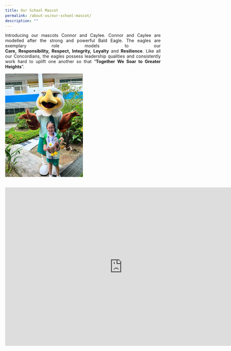 ```yaml
---
title: Our School Mascot
permalink: /about-us/our-school-mascot/
description: ""
---
```

<p style="text-align:justify">Introducing our mascots Connor and Caylee. Connor and Caylee are modelled after the strong and powerful Bald Eagle. The eagles are exemplary role models to our <b>Care,</b><b> Responsibility,</b><b> Respect,</b><b> Integrity, </b><b>Loyalty</b> and <b>Resilience</b>. Like all our Concordians, the eagles possess leadership qualities and consistently work hard to uplift one another so that “<b>Together We Soar to Greater Heights</b>”.

<img src="/images/Concord Mascot.jpeg" 
     style="width:50%">
<br><br>		 
<iframe width="758" height="515" 
				src="https://www.youtube.com/embed/K70nE0WhJqE" title="LAUNCH OF MASCOTS @ CONCORD" frameborder="0" allow="accelerometer; autoplay; clipboard-write; encrypted-media; gyroscope; picture-in-picture" allowfullscreen></iframe>